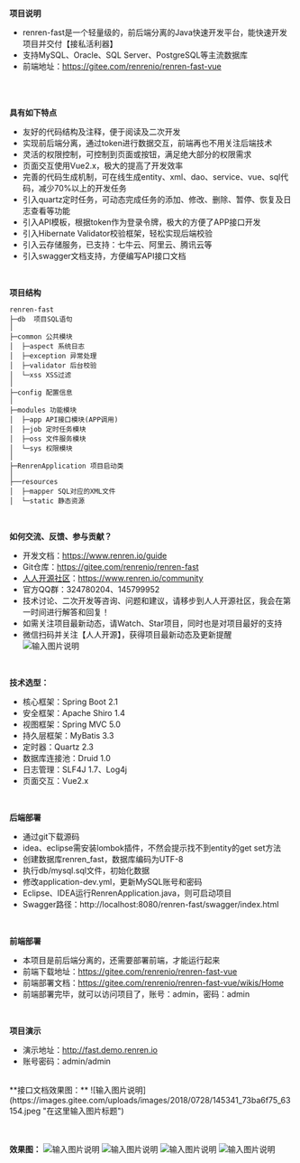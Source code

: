 **项目说明** 
- renren-fast是一个轻量级的，前后端分离的Java快速开发平台，能快速开发项目并交付【接私活利器】
- 支持MySQL、Oracle、SQL Server、PostgreSQL等主流数据库
- 前端地址：https://gitee.com/renrenio/renren-fast-vue
<br> 
<br>
 

**具有如下特点** 
- 友好的代码结构及注释，便于阅读及二次开发
- 实现前后端分离，通过token进行数据交互，前端再也不用关注后端技术
- 灵活的权限控制，可控制到页面或按钮，满足绝大部分的权限需求
- 页面交互使用Vue2.x，极大的提高了开发效率
- 完善的代码生成机制，可在线生成entity、xml、dao、service、vue、sql代码，减少70%以上的开发任务
- 引入quartz定时任务，可动态完成任务的添加、修改、删除、暂停、恢复及日志查看等功能
- 引入API模板，根据token作为登录令牌，极大的方便了APP接口开发
- 引入Hibernate Validator校验框架，轻松实现后端校验
- 引入云存储服务，已支持：七牛云、阿里云、腾讯云等
- 引入swagger文档支持，方便编写API接口文档
<br> 

**项目结构** 
```
renren-fast
├─db  项目SQL语句
│
├─common 公共模块
│  ├─aspect 系统日志
│  ├─exception 异常处理
│  ├─validator 后台校验
│  └─xss XSS过滤
│ 
├─config 配置信息
│ 
├─modules 功能模块
│  ├─app API接口模块(APP调用)
│  ├─job 定时任务模块
│  ├─oss 文件服务模块
│  └─sys 权限模块
│ 
├─RenrenApplication 项目启动类
│  
├──resources 
│  ├─mapper SQL对应的XML文件
│  └─static 静态资源

```
<br> 

**如何交流、反馈、参与贡献？** 
- 开发文档：https://www.renren.io/guide
- Git仓库：https://gitee.com/renrenio/renren-fast
- [人人开源社区](https://www.renren.io/community)：https://www.renren.io/community
- 官方QQ群：324780204、145799952
- 技术讨论、二次开发等咨询、问题和建议，请移步到人人开源社区，我会在第一时间进行解答和回复！
- 如需关注项目最新动态，请Watch、Star项目，同时也是对项目最好的支持
- 微信扫码并关注【人人开源】，获得项目最新动态及更新提醒<br>
![输入图片说明](http://cdn.renren.io/47c26201804031918312618.jpg "在这里输入图片标题")
<br> 


**技术选型：** 
- 核心框架：Spring Boot 2.1
- 安全框架：Apache Shiro 1.4
- 视图框架：Spring MVC 5.0
- 持久层框架：MyBatis 3.3
- 定时器：Quartz 2.3
- 数据库连接池：Druid 1.0
- 日志管理：SLF4J 1.7、Log4j
- 页面交互：Vue2.x 
<br> 


 **后端部署**
- 通过git下载源码
- idea、eclipse需安装lombok插件，不然会提示找不到entity的get set方法
- 创建数据库renren_fast，数据库编码为UTF-8
- 执行db/mysql.sql文件，初始化数据
- 修改application-dev.yml，更新MySQL账号和密码
- Eclipse、IDEA运行RenrenApplication.java，则可启动项目
- Swagger路径：http://localhost:8080/renren-fast/swagger/index.html

<br> 

 **前端部署**
 - 本项目是前后端分离的，还需要部署前端，才能运行起来
 - 前端下载地址：https://gitee.com/renrenio/renren-fast-vue
 - 前端部署文档：https://gitee.com/renrenio/renren-fast-vue/wikis/Home
 - 前端部署完毕，就可以访问项目了，账号：admin，密码：admin
 
 <br>

 **项目演示**
- 演示地址：http://fast.demo.renren.io
- 账号密码：admin/admin
<br> 
**接口文档效果图：**
![输入图片说明](https://images.gitee.com/uploads/images/2018/0728/145341_73ba6f75_63154.jpeg "在这里输入图片标题")
<br> <br> <br> 


**效果图：**
![输入图片说明](https://gitee.com/uploads/images/2018/0505/173115_d3c045ef_63154.jpeg "在这里输入图片标题")
![输入图片说明](https://gitee.com/uploads/images/2018/0624/225728_b06f72b3_63154.jpeg "在这里输入图片标题")
![输入图片说明](https://gitee.com/uploads/images/2018/0505/173140_79928d91_63154.jpeg "在这里输入图片标题")
![输入图片说明](https://gitee.com/uploads/images/2018/0505/173151_12d065db_63154.jpeg "在这里输入图片标题")

<br>
